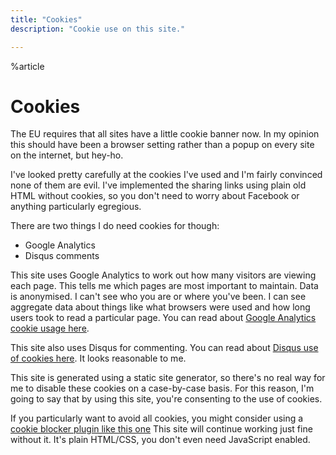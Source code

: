 ```yaml
---
title: "Cookies"
description: "Cookie use on this site."

---
```


%article

# Cookies

The EU requires that all sites have a little cookie banner now. In my opinion this should have been a browser setting rather than a popup on every site on the internet, but hey-ho.

I've looked pretty carefully at the cookies I've used and I'm fairly convinced none of them are evil. I've implemented the sharing links using plain old HTML without cookies, so you don't need to worry about Facebook or anything particularly egregious.

There are two things I do need cookies for though:

* Google Analytics
* Disqus comments

This site uses Google Analytics to work out how many visitors are viewing each page. This tells me which pages are most important to maintain. Data is anonymised. I can't see who you are or where you've been. I can see aggregate data about things like what browsers were used and how long users took to read a particular page. You can read about [Google Analytics cookie usage here](https://developers.google.com/analytics/devguides/collection/analyticsjs/cookie-usage).

This site also uses Disqus for commenting. You can read about [Disqus use of cookies here](https://help.disqus.com/en/articles/1717155-use-of-cookies). It looks reasonable to me.

This site is generated using a static site generator, so there's no real way for me to disable these cookies on a case-by-case basis. For this reason, I'm going to say that by using this site, you're consenting to the use of cookies.

If you particularly want to avoid all cookies, you might consider using a [cookie blocker plugin like this one](https://chrome.google.com/webstore/detail/disable-cookies/lkmjmficaoifggpfapbffkggecbleang?hl=en) This site will continue working just fine without it. It's plain HTML/CSS, you don't even need JavaScript enabled.
